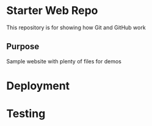 # Starter Web Repo

This repository is for showing how Git and GitHub work

## Purpose

Sample website with plenty of files for demos

# Deployment

# Testing